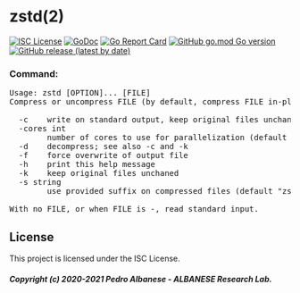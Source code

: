# zstd(2)
[![ISC License](http://img.shields.io/badge/license-ISC-blue.svg)](https://github.com/pedroalbanese/zstd/blob/master/LICENSE.md) 
[![GoDoc](https://godoc.org/github.com/pedroalbanese/zstd?status.png)](http://godoc.org/github.com/pedroalbanese/zstd)
[![Go Report Card](https://goreportcard.com/badge/github.com/pedroalbanese/zstd)](https://goreportcard.com/report/github.com/pedroalbanese/zstd)
[![GitHub go.mod Go version](https://img.shields.io/github/go-mod/go-version/pedroalbanese/zstd)](https://golang.org)
[![GitHub release (latest by date)](https://img.shields.io/github/v/release/pedroalbanese/zstd)](https://github.com/pedroalbanese/zstd/releases)
### Command:
<pre>Usage: zstd [OPTION]... [FILE]
Compress or uncompress FILE (by default, compress FILE in-place).

  -c    write on standard output, keep original files unchanged
  -cores int
        number of cores to use for parallelization (default 1)
  -d    decompress; see also -c and -k
  -f    force overwrite of output file
  -h    print this help message
  -k    keep original files unchaned
  -s string
        use provided suffix on compressed files (default "zst")

With no FILE, or when FILE is -, read standard input.</pre>

## License

This project is licensed under the ISC License.

##### Copyright (c) 2020-2021 Pedro Albanese - ALBANESE Research Lab.
